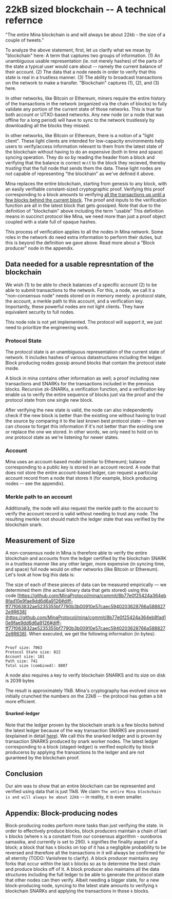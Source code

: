 # 22kB sized blockchain -- A technical refernce

"The entire Mina blockchain is and will always be about 22kb - the size of a couple of tweets."

To analyze the above statement, first, let us clarify what we mean by "blockchain" here: A term that captures two groups of information. (1) An unambiguous usable representation (ie. not merely hashes) of the parts of the state a typical user would care about -- namely the current balance of their account. (2) The data that a node needs in order to verify that this state is real in a trustless manner. (3) The ability to broadcast transactions on the network to make a transfer. "Blockchain" captures (1), (2), and (3) here.

In other networks, like Bitcoin or Ethereum, miners require the entire history of the transactions in the network (organized via the chain of blocks) to fully validate any portion of the current state of those networks. This is true for both account or UTXO-based networks. Any new node (or a node that was offline for a long period) will have to sync to the network trustlessly by downloading all the blocks they missed.

In other networks, like Bitcoin or Ethereum, there is a notion of a "light client". These light clients are intended for low-capacity environments help users to verify/access information relevant to them from the latest state of the blockchain without having to do an expensive (both in time and space) syncing operation. They do so by reading the header from a block and verifying that the balance is correct w.r.t to the block they recieved, thereby _trusting_ that the full node that sends them the data. These light nodes are not capable of representing "the blockhain" as we've defined it above.

Mina replaces the entire blockchain, starting from genesis to any block, with an easily verifiable constant-sized cryptographic proof. Verifying this proof corresponding to a block amounts to verifying [all the transactions up until a few blocks behind the current block](#snarked-ledger). The proof and inputs to the verification function are all in the latest block that gets gossiped. Note that due to the definition of "blockchain" above including the term "usable" This definition means in succinct protocol like Mina, we need more than just a proof object coupled with a state full of opaque hashes.

This process of verification applies to all the nodes in Mina network. Some roles in the network do need extra information to perform their duties, but this is beyond the definition we gave above. Read more about a "Block producer" node in the appendix.

## Data needed for a usable represntation of the blockchain

We wish (1) to be able to check balances of a specific account (2) to be able to submit transactions to the network. For this, a node, we call it a "non-consensus node" needs stored on in memory merely: a protocol state, the account, a merkle path to this account, and a verification key. Importantly, these powerful nodes are not light clients. They have equivalent security to full nodes.

This node role is not yet implemented. The protocol will support it, we just need to prioritize the engineering work.

### Protocol State

The protocol state is an unambiguous representation of the current state of network. It includes hashes of various datastructures including the ledger. Block producing nodes gossip around blocks that contain the protocol state inside.

A block in mina contains other information as well; a proof including new transactions and SNARKs for the transactions included in the previous blocks. Recursive zk-SNARKs, a verification function, and a verification key enable us to verify the entire sequence of blocks just via the proof and the protocol state from one single new block.

After verifying the new state is valid, the node can also independently check if the new block is better than the existing one without having to trust the source by comparing it to the last known best protocol state -- then we can choose to forget this information if it's not better than the existing one or replace the one we stored. In other words, we only need to hold on to _one_ protocol state as we're listening for newer states.

### Account

Mina uses an account-based model (similar to Ethereum); balance corresponding to a public key is stored in an account record. A node that does not store the entire account-based ledger, can request a particular account record from a node that stores it (for example, block producing nodes -- see the appendix).

### Merkle path to an account

Additionally, the node will also request the merkle path to the account to verify the account record is valid without needing to trust any node. The resulting merkle root should match the ledger state that was verified by the blockchain snark.

## Measurement of Size

A non-consensus node in Mina is therefore able to verify the entire blockchain and accounts from the ledger certified by the blockchain SNARK in a trustless manner like any other larger, more expensive (in syncing time, and space) full node would on other networks (like Bitcoin or Ethereum). Let's look at how big this data is:

The size of each of these pieces of data can be measured empirically — we determined them (the actual binary data that gets stored) using this code [https://github.com/MinaProtocol/mina/commit/8b77e0f25424a364eb8fad10e9fae9dd6d6a9126#diff-ff77f063832ae5235355bf7790b3b00910e57caec5940203628766a5888272e9R638](https://github.com/MinaProtocol/mina/commit/8b77e0f25424a364eb8fad10e9fae9dd6d6a9126#diff-ff77f063832ae5235355bf7790b3b00910e57caec5940203628766a5888272e9R638).
When executed, we get the following information (in bytes):

```

Proof size: 7063
Protocol State size: 822
Account size: 181
Path size: 741
Total size (combined): 8807

```

A node also requires a key to verify blockchain SNARKS and its size on disk is 2039 bytes

The result is approximately 11kB. Mina's cryptography has evolved since we initially crunched the numbers on the 22kB -- the protocol has gotten a bit more efficient.

#### Snarked-ledger

Note that the ledger proven by the blockchain snark is a few blocks behind the latest ledger because of the way transaction SNARKS are processed (explained in detail [here](https://minaprotocol.com/blog/scanning-for-scans)). We call this the snarked ledger and is proven by transaction SNARKS produced by snark worker nodes. The latest ledger corresponding to a block (staged-ledger) is verified explicitly by block producerss by applying the transactions to the ledger and are not guranteed by the blockchain proof.

## Conclusion

Our aim was to show that an entire blockchain can be represented and verified using data that is just 11kB. We claim `The entire Mina blockchain is and will always be about 22kb` -- in reality, it is even smaller.

## Appendix: Block-producing nodes

Block-producing nodes perform more tasks than just verifying the state. In order to effectively produce blocks, block producers maintain a chain of last `k` blocks (where `k` is a constant from our consensus algorithm - ouroboros samasika, and currently is set to 290). `k` signifies the finality aspect of a block; a block that has `k` blocks on top of it has a negligible probability to be reversed and therefore all the transactions in it will always be confirmed for all eternity (TODO: Vanishree to clarify). A block producer maintains any forks that occur within the last `k` blocks so as to determine the best chain and produce blocks off of it. A block producer also maintains all the data structures including the full ledger to be able to generate the protocol state that other nodes can then verify. Albeit needing a bigger state, for a new block-producing node, syncing to the latest state amounts to verifying `k` blockchain SNARKs and applying the transactions in those `k` blocks.
